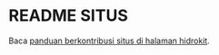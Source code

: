 # README SITUS

Baca [panduan berkontribusi situs di halaman hidrokit](https://hidrokit.github.io/hidrokit/berkontribusi/situs).
